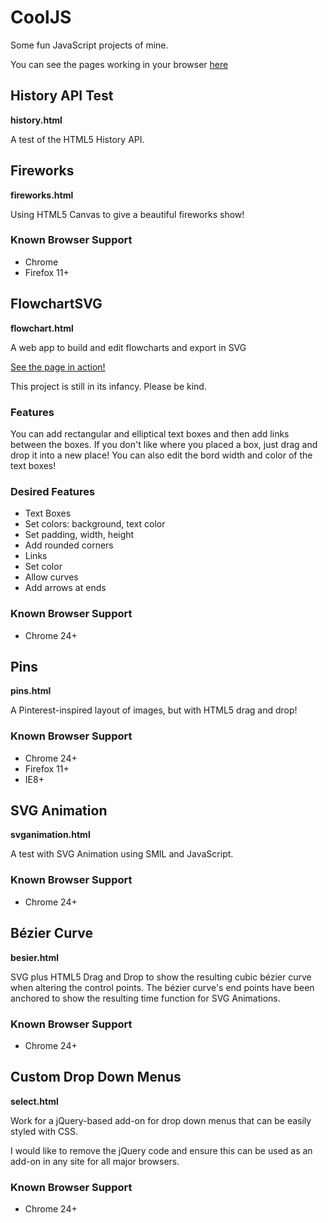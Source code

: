 CoolJS
======

Some fun JavaScript projects of mine.

You can see the pages working in your browser [here](http://yodasws.github.io/CoolJS/)

## History API Test

**history.html**

A test of the HTML5 History API.

## Fireworks

**fireworks.html**

Using HTML5 Canvas to give a beautiful fireworks show!

### Known Browser Support
* Chrome
* Firefox 11+

## FlowchartSVG

**flowchart.html**

A web app to build and edit flowcharts and export in SVG

[See the page in action!](http://yodasws.github.io/CoolJS/flowchart.html)

This project is still in its infancy. Please be kind.

### Features

You can add rectangular and elliptical text boxes and then add links between the boxes.
If you don't like where you placed a box, just drag and drop it into a new place!
You can also edit the bord width and color of the text boxes!

### Desired Features

* Text Boxes
 * Set colors: background, text color
 * Set padding, width, height
 * Add rounded corners
* Links
 * Set color
 * Allow curves
 * Add arrows at ends

### Known Browser Support
* Chrome 24+

## Pins

**pins.html**

A Pinterest-inspired layout of images, but with HTML5 drag and drop!

### Known Browser Support
* Chrome 24+
* Firefox 11+
* IE8+

## SVG Animation

**svganimation.html**

A test with SVG Animation using SMIL and JavaScript.

### Known Browser Support
* Chrome 24+

## Bézier Curve

**besier.html**

SVG plus HTML5 Drag and Drop to show the resulting cubic bézier curve when altering the control points.
The bézier curve's end points have been anchored to show the resulting time function for SVG Animations.

### Known Browser Support
* Chrome 24+

## Custom Drop Down Menus

**select.html**

Work for a jQuery-based add-on for drop down menus that can be easily styled with CSS.

I would like to remove the jQuery code and ensure this can be used as an add-on in any site for all major browsers.

### Known Browser Support
* Chrome 24+
